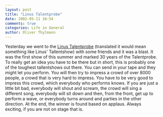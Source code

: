 ```yaml
---
layout: post
title: "Linus Talentprobe"
date: 2002-05-11 16:54
comments: true
categories: Life in General
author: Oliver Thylmann
---
```



Yesterday we went to the [Linus Talentprobe](http://www.linus-talentprobe.de/) (translated it would mean something like Linus' Tallentshow) with some friends and it was a blast. It was the first show of this summer and marked 30 years of the Talentprobe. To really get an idea you have to be there but in short, this is probably one of the toughest tallentshows out there. You can send in your tape and they might let you perform. You will then try to impress a crowd of over 8000 people, a crowd that is very hard to impress. You have to be very good to impress this crowd, which everybody who performs knows. If you are just a little bit bad, everybody will shout and scream, the crowd will sing a different song, everybody will sit down and then, from the front, get up to perform a wave, or everybody turns around and parties in the other direction. At the end, the winner is found based on applaus. Always exciting, if you are not on stage that is.


